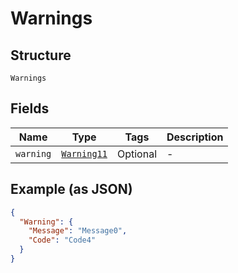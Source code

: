 
# Warnings

## Structure

`Warnings`

## Fields

| Name | Type | Tags | Description |
|  --- | --- | --- | --- |
| `warning` | [`Warning11`](../../doc/models/warning-11.md) | Optional | - |

## Example (as JSON)

```json
{
  "Warning": {
    "Message": "Message0",
    "Code": "Code4"
  }
}
```

